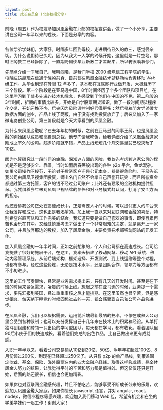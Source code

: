```yaml
---
layout: post
title: 成长在凤金 (北邮校招分享)
---
```


前晚（周五）作为校友参加凤凰金融在北邮的校招宣讲会，做了一个小分享，主要讲在公司一年半以来的成长，下面是分享的内容。

---

各位学弟学妹们，大家好。时隔多年回到母校，走进期待已久的教三，感觉很亲切。为什么说期待已久呢，因为从我大一入学的时候开始，这里就是一片空地，那时旧的教三已经拆除了，一直期盼到快毕业新教三才盖起来，所以我很羡慕你们。

先简单介绍一下我自己，我叫阎曦，是我们学校 2000 级电信工程学院的学生，电院应该是现在信通学院的前身。目前我在凤凰金融技术部移动端负责移动 Web 组工作。从毕业到现在转眼 12 年多了，基本都在互联网行业做开发，大概经历了三个阶段。第一个阶段是在亚马逊中国，8年时间经历了个多个团队和项目组。在这里学习到了很多先进的技术和理念，也感受到了他们在中国的不足。第二阶段的3年时间，折腾的事情比较多。开始是自学股票期货知识，做了一段时间期货程序化交易，开始还挣不少，后来因为风险没控制好亏得更多；然后是和朋友尝试做大数据方面的创业，产品上线了两版，由于没有找到投资放弃了；后来又加入了一家微电商创业公司。第三阶段就是今天大家看到的凤凰金融。

为什么来凤凰金融呢？在去年年初的时候，之前在亚马逊的同事王纲，也是凤凰金融的创始团队成员和高级副总裁。他专门请我吃饭，给我详细介绍了凤凰金融这家刚成立不久的公司。起步阶段就不错，产品上线短短几个月交易量就已经突破了10亿。

因为也算研究过一段时间的金融，深知这方面的风险，我首先考虑到这家公司的模式是不是足够安全、靠谱。当时如雨后春笋般出现的各种 p2p 平台，鱼龙混杂。如果公司操作不规范，无论对于投资客户还是公司本身，都是很危险的。王纲告诉我公司由凤凰卫视集团投资，师出名门自然不会拿自己声誉开玩笑；而且所有资金都通过第三方托管，客户的钱不经过公司账户；此外还有顶级的金融机构提供担保。我凭借着多年来对凤凰卫视品牌的信任和对业务模式的认同，打消了安全方面的担心。

他还告诉我公司正处在高速成长中，正是需要人才的时候。可以提供更大的平台来让我发挥和成长，这也正是我渴望的。加上我一直以来对互联网和金融的喜爱，特别希望兴趣可以和工作完美的结合。我知道只要是做自己喜欢的事情，即使再累再苦也会乐在其中。又经过慎重考虑才做出了一个非常艰难的决定，就是离开上一家公司，并且放弃那边的股权，加入了凤凰金融，主要负责技术部移动网站的开发工作。

加入凤凰金融的一年半时间，正如之前想象的，个人和公司都在高速成长。公司给我提供了很好的施展平台，在这里，我牵头搭建了移动网站、移动 API 系统、移动内容管理系统。从前后端架构、框架选择、开发测试、到上线运维等整个过程，也都有参与。经过这些锻炼，无论是技术水平，还是团队合作、领导力等方面都有不小的进步。

这里的工作节奏很快，经常是业务需求提出来，只有几天的开发时间。甚至是在下班的时候来紧急需求，凌晨的时候上线。想起之前在亚马逊的时候，业务提一个需求，要先汇报到美国，经过重重审核之后才能排期。在这里虽然也很辛苦，但是感觉很爽。每天躺下睡觉的时候回想过去的一天，都会感受到自己和公司产品的进步。

在凤凰金融，我们可以根据需要，运用前后端最新最酷的技术，不像在成熟大公司里会受到各种限制；也可以充分发挥自己十几年来在技术上的积累和经验。从单打独斗到组建和带领一只出色的学习型团队，每天都在学习，都有收获。看着团队里90后小伙子们的快速成长，看着他们完成的出色作品，比自己做出来更有成就感。

入职一年半以来，看着公司交易额从10亿到20亿、50亿、今年年初超过100亿、8月份超过200亿，到现在已经超过250亿了。从只有 p2p 的单产品线，到覆盖固定收益、基金、保险、海外股票在内的四大金融产品线。取得这样的成绩，是全体凤金人努力的结果，让我觉得平时的辛苦和努力都是值得的。但这仅仅还只是开始，后面的路还很长，相信也会更加精彩。

如果你也对互联网金融感兴趣，并且不怕吃苦，能够享受不断成长带来的乐趣，欢迎加入凤凰金融大家庭。如果你擅长 javascript 语言，并对 angular, react，nodejs，微信小程序等感兴趣，欢迎加入我们移动 Web 组，希望有机会和在坐的学弟学妹们一起工作！谢谢大家！
